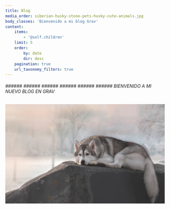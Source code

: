```yaml
---
title: Blog
media_order: siberian-husky-stone-pets-husky-cute-animals.jpg
body_classes: 'Bienvenido a mi blog Grav'
content:
    items:
        - '@self.children'
    limit: 5
    order:
        by: date
        dir: desc
    pagination: true
    url_taxonomy_filters: true
---
```


###### ###### ###### ###### ######   ###### ###### BIENVENIDO A MI NUEVO BLOG EN GRAV

![](siberian-husky-stone-pets-husky-cute-animals.jpg)

